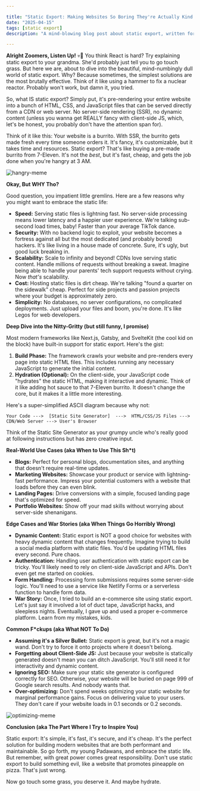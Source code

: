 ```yaml
---

title: "Static Export: Making Websites So Boring They're Actually Kind Of Badass"
date: "2025-04-15"
tags: [static export]
description: "A mind-blowing blog post about static export, written for chaotic Gen Z engineers. Because let's be real, who *actually* understands this sh*t?"

---
```


**Alright Zoomers, Listen Up!** 💀🙏 You think React is hard? Try explaining static export to your grandma. She'd probably just tell you to go touch grass. But here we are, about to dive into the beautiful, mind-numbingly dull world of static export. Why? Because sometimes, the simplest solutions are the most brutally effective. Think of it like using a hammer to fix a nuclear reactor. Probably won't work, but damn it, you tried.

So, what IS static export? Simply put, it's pre-rendering your entire website into a bunch of HTML, CSS, and JavaScript files that can be served directly from a CDN or web server. No server-side rendering (SSR), no dynamic content (unless you wanna get REALLY fancy with client-side JS, which, let's be honest, you probably don't have the attention span for).

Think of it like this: Your website is a burrito. With SSR, the burrito gets made fresh every time someone orders it. It's fancy, it's customizable, but it takes time and resources. Static export? That's like buying a pre-made burrito from 7-Eleven. It's not the *best*, but it's fast, cheap, and gets the job done when you're hangry at 3 AM.

![hangry-meme](https://i.kym-cdn.com/photos/images/newsfeed/001/855/414/4b5.png)

**Okay, But WHY Tho?**

Good question, you impatient little gremlins. Here are a few reasons why you might want to embrace the static life:

*   **Speed:** Serving static files is lightning fast. No server-side processing means lower latency and a happier user experience. We're talking sub-second load times, baby! Faster than your average TikTok dance.
*   **Security:** With no backend logic to exploit, your website becomes a fortress against all but the most dedicated (and probably bored) hackers. It's like living in a house made of concrete. Sure, it's ugly, but good luck breaking in.
*   **Scalability:** Scale to infinity and beyond! CDNs love serving static content. Handle millions of requests without breaking a sweat. Imagine being able to handle your parents' tech support requests without crying. Now *that's* scalability.
*   **Cost:** Hosting static files is dirt cheap. We're talking "found a quarter on the sidewalk" cheap. Perfect for side projects and passion projects where your budget is approximately zero.
*   **Simplicity:** No databases, no server configurations, no complicated deployments. Just upload your files and boom, you're done. It's like Legos for web developers.

**Deep Dive into the Nitty-Gritty (but still funny, I promise)**

Most modern frameworks like Next.js, Gatsby, and SvelteKit (the cool kid on the block) have built-in support for static export. Here's the gist:

1.  **Build Phase:** The framework crawls your website and pre-renders every page into static HTML files. This includes running any necessary JavaScript to generate the initial content.
2.  **Hydration (Optional):** On the client-side, your JavaScript code "hydrates" the static HTML, making it interactive and dynamic. Think of it like adding hot sauce to that 7-Eleven burrito. It doesn't change the core, but it makes it a little more interesting.

Here's a super-simplified ASCII diagram because why not:

```
Your Code --->  [Static Site Generator]  --->  HTML/CSS/JS Files --->  CDN/Web Server ---> User's Browser
```

Think of the Static Site Generator as your grumpy uncle who's really good at following instructions but has zero creative input.

**Real-World Use Cases (aka When to Use This Sh*t)**

*   **Blogs:** Perfect for personal blogs, documentation sites, and anything that doesn't require real-time updates.
*   **Marketing Websites:** Showcase your product or service with lightning-fast performance. Impress your potential customers with a website that loads before they can even blink.
*   **Landing Pages:** Drive conversions with a simple, focused landing page that's optimized for speed.
*   **Portfolio Websites:** Show off your mad skills without worrying about server-side shenanigans.

**Edge Cases and War Stories (aka When Things Go Horribly Wrong)**

*   **Dynamic Content:** Static export is NOT a good choice for websites with heavy dynamic content that changes frequently. Imagine trying to build a social media platform with static files. You'd be updating HTML files every second. Pure chaos.
*   **Authentication:** Handling user authentication with static export can be tricky. You'll likely need to rely on client-side JavaScript and APIs. Don't even get me started on cookies.
*   **Form Handling:** Processing form submissions requires some server-side logic. You'll need to use a service like Netlify Forms or a serverless function to handle form data.
*   **War Story:** Once, I tried to build an e-commerce site using static export. Let's just say it involved a lot of duct tape, JavaScript hacks, and sleepless nights. Eventually, I gave up and used a proper e-commerce platform. Learn from my mistakes, kids.

**Common F*ckups (aka What NOT To Do)**

*   **Assuming it's a Silver Bullet:** Static export is great, but it's not a magic wand. Don't try to force it onto projects where it doesn't belong.
*   **Forgetting about Client-Side JS:** Just because your website is statically generated doesn't mean you can ditch JavaScript. You'll still need it for interactivity and dynamic content.
*   **Ignoring SEO:** Make sure your static site generator is configured correctly for SEO. Otherwise, your website will be buried on page 999 of Google search results. And nobody wants that.
*   **Over-optimizing:** Don't spend weeks optimizing your static website for marginal performance gains. Focus on delivering value to your users. They don't care if your website loads in 0.1 seconds or 0.2 seconds.

![optimizing-meme](https://imgflip.com/i/5h972b)

**Conclusion (aka The Part Where I Try to Inspire You)**

Static export: It's simple, it's fast, it's secure, and it's cheap. It's the perfect solution for building modern websites that are both performant and maintainable. So go forth, my young Padawans, and embrace the static life. But remember, with great power comes great responsibility. Don't use static export to build something evil, like a website that promotes pineapple on pizza. That's just wrong.

Now go touch some grass, you deserve it. And maybe hydrate.
